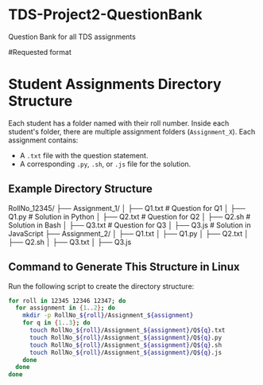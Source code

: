 # TDS-Project2-QuestionBank
Question Bank for all TDS assignments

#Requested format
# Student Assignments Directory Structure

Each student has a folder named with their roll number. Inside each student's folder, there are multiple assignment folders (`Assignment_X`). Each assignment contains:
- A `.txt` file with the question statement.
- A corresponding `.py`, `.sh`, or `.js` file for the solution.

## Example Directory Structure
RollNo_12345/ ├── Assignment_1/ │ ├── Q1.txt # Question for Q1 │ ├── Q1.py # Solution in Python │ ├── Q2.txt # Question for Q2 │ ├── Q2.sh # Solution in Bash │ ├── Q3.txt # Question for Q3 │ ├── Q3.js # Solution in JavaScript ├── Assignment_2/ │ ├── Q1.txt │ ├── Q1.py │ ├── Q2.txt │ ├── Q2.sh │ ├── Q3.txt │ ├── Q3.js


## Command to Generate This Structure in Linux

Run the following script to create the directory structure:

```bash
for roll in 12345 12346 12347; do
  for assignment in {1..2}; do
    mkdir -p RollNo_${roll}/Assignment_${assignment}
    for q in {1..3}; do
      touch RollNo_${roll}/Assignment_${assignment}/Q${q}.txt
      touch RollNo_${roll}/Assignment_${assignment}/Q${q}.py
      touch RollNo_${roll}/Assignment_${assignment}/Q${q}.sh
      touch RollNo_${roll}/Assignment_${assignment}/Q${q}.js
    done
  done
done
